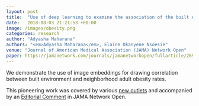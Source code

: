 ```yaml
---
layout: post
title:  "Use of deep learning to examine the association of the built environment with prevalence of neighborhood adult obesity"
date:   2018-08-03 21:21:53 +00:00
image: /images/obesity.png
categories: research
author: "Adyasha Maharana"
authors: "<em>Adyasha Maharana</em>, Elaine Okanyene Nsoesie"
venue: "Journal of American Medical Association (JAMA) Network Open"
paper: https://jamanetwork.com/journals/jamanetworkopen/fullarticle/2698635
---
```

We demonstrate the use of image embeddings for drawing correlation between built environment and neighborhood adult obesity rates.

This pioneering work was covered by various [new outlets](https://jamanetwork.altmetric.com/details/28477960/news) and accompanied by an [Editorial Comment](https://jamanetwork.com/journals/jamanetworkopen/fullarticle/2698627) in JAMA Network Open.
